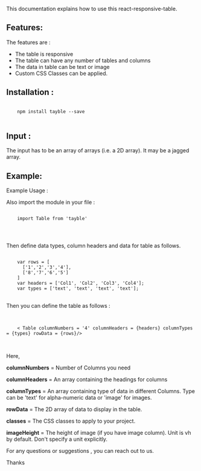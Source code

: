 
This documentation explains how to use this react-responsive-table.
## Features:
The features are :
* The table is responsive 
* The table can have any number of tables and columns 
* The data in table can be text or image 
* Custom CSS Classes can be applied. 

## Installation :
<pre>
<code>
    npm install tayble --save
</code>
</pre>

## Input : 
The input has to be an array of arrays (i.e. a 2D array).
        It may be a jagged array.  

## Example:
Example Usage :
 
Also import the module in your file :
<pre>
<code>
    import Table from 'tayble'
</pre>
</code>

Then  define data types, column headers and data for table as follows.
<pre>
<code>
    var rows = [
      ['1','2','3','4'],
      ['8','7','6','5']
    ]
    var headers = ['Col1', 'Col2', 'Col3', 'Col4'];
    var types = ['text', 'text', 'text', 'text'];
</code>
</pre>
Then you can define the table as follows : 

<pre>    
<code>
    < Table columnNumbers = '4' columnHeaders = {headers} columnTypes = {types} rowData = {rows}/>

</code>
</pre>

Here,

**columnNumbers** = Number of Columns you need

**columnHeaders** = An array containing the headings for columns

**columnTypes**   = An array containing type of data in different Columns.
                Type can be 'text' for alpha-numeric data or 'image' for images.

**rowData**       = The 2D array of data to display in the table.

**classes**       = The CSS classes to apply to your project.

**imageHeight** = The height of image (if you have image column). Unit is vh by default. Don't specify a unit explicitly.



For any questions or suggestions , you can reach out to us.


Thanks 
